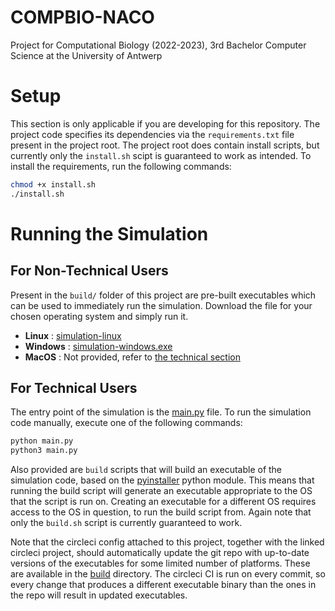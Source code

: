 # COMPBIO-NACO

Project for Computational Biology (2022-2023), 3rd Bachelor Computer Science at the University of Antwerp



# Setup

This section is only applicable if you are developing for this repository. The project code specifies its dependencies via the `requirements.txt` file present in the project root. The project root does contain install scripts, but currently only the `install.sh` scipt is guaranteed to work as intended. To install the requirements, run the following commands:

```sh
chmod +x install.sh
./install.sh
```

# Running the Simulation

## For Non-Technical Users

Present in the `build/` folder of this project are pre-built executables which can be used to immediately run the simulation. Download the file for your chosen operating system and simply run it.

* **Linux** : [simulation-linux](/build/simulation-linux)
* **Windows** : [simulation-windows.exe](/build/simulation-windows.exe)
* **MacOS** : Not provided, refer to [the technical section](#for-technical-users)

## For Technical Users

The entry point of the simulation is the [main.py](main.py) file. To run the simulation code manually, execute one of the following commands:

```sh
python main.py
python3 main.py
```

Also provided are `build` scripts that will build an executable of the simulation code, based on the [pyinstaller](https://pyinstaller.org/en/stable/) python module. This means that running the build script will generate an executable appropriate to the OS that the script is run on. Creating an executable for a different OS requires access to the OS in question, to run the build script from. Again note that only the `build.sh` script is currently guaranteed to work.

Note that the circleci config attached to this project, together with the linked circleci project, should automatically update the git repo with up-to-date versions of the executables for some limited number of platforms. These are available in the [build](/build/) directory. The circleci CI is run on every commit, so every change that produces a different executable binary than the ones in the repo will result in updated executables.
